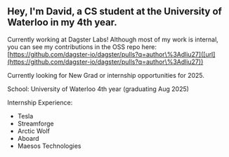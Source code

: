 ## Hey, I'm David, a CS student at the University of Waterloo in my 4th year. 

Currently working at Dagster Labs! Although most of my work is internal, you can see my contributions in the OSS repo here: [https://github.com/dagster-io/dagster/pulls?q=author\%3Adliu27]([url](https://github.com/dagster-io/dagster/pulls?q=author\%3Adliu27))

Currently looking for New Grad or internship opportunities for 2025.

School:
University of Waterloo
4th year (graduating Aug 2025)

Internship Experience:

- Tesla
- Streamforge
- Arctic Wolf
- Aboard
- Maesos Technologies
